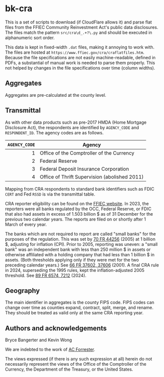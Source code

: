 # bk-cra

This is a set of scripts to download (if CloudFlare allows it) and parse flat
files from the FFIEC Community Reinvestment Act's public data disclosures. The
files match the pattern `src/cra\d_.+?\.py` and should be executed in
alphanumeric sort order.

This data is kept in fixed-width `.dat` files, making it annoying to work with.
The files are hosted at `https://www.ffiec.gov/cra/craflatfiles.htm`. Because
the file specifications are not easily machine-readable, defined in PDFs, a
substantial of manual work is needed to parse them properly. This not helped by
changes in the file specifications over time (column widths).

## Aggregates
Aggregates are pre-calculated at the county level.

## Transmittal
As with other data products such as pre-2017 HMDA (Home Mortgage Disclosure 
Act), the respondents are identified by `AGENCY_CODE` and `RESPONDENT_ID`. The
agency codes are as follows.

| `AGENCY_CODE`    | Agency                                        |
| ---------------: | --------------------------------------------- |
| 1                | Office of the Comptroller of the Currency     |
| 2                | Federal Reserve                               |
| 3                | Federal Deposit Insurance Corporation         |
| 4                | Office of Thrift Supervision (abolished 2011) |

Mapping from CRA respondents to standard bank identifiers such as FDIC `CERT`
and Fed `RSSD` is via the transmittal table.

CRA reporter eligibility can be found on the [FFIEC website](
    https://www.ffiec.gov/cra/reporter.htm). In 2023, the reporters were all
banks regulated by the OCC, Federal Reserve, or FDIC that also had assets in
excess of 1.503 billion $ as of 31 December for the previous two calendar 
years. The reports are filed on or shortly after 1 March of every year.

The banks which are not required to report are called "small banks" for the
purposes of the regulation. This was set by [70 FR 44256](
    https://www.federalregister.gov/d/05-15227/p-3) (2005) at 1 billion $,
adjusting for inflation (CPI). Prior to 2005, reporting was uneven: a "small
bank" was an independent bank with less than 250 million $ in assets or
otherwise affiliated with a holding company that had less than 1 billion $ in
assets. (Both thresholds applying only if they were met for the two preceding
calendar years.) See [66 FR 37602, 37606](
    https://www.federalregister.gov/d/01-18033/p-61) (2001). A final CRA rule 
in 2024, superseding the 1995 rules, kept the inflation-adjusted 2005 
threshold. See [89 FR 6574, 7212](
    https://www.federalregister.gov/d/2023-25797/p-8507) (2024).

## Geography
The main identifier in aggregates is the county FIPS code. FIPS codes can
change over time as counties expand, contract, split, merge, and rename. They
should be treated as valid only at the same CRA reporting year.

## Authors and acknowledgements
Bryce Bangerter and Kevin Wong

We are indebted to the work of [AC Forrester](
    https://github.com/acforrester/community-reinvestment-act).

The views expressed (if there is any such expression at all) herein do not 
necessarily represent the views of the Office of the Comptroller of the
Currency, the Department of the Treasury, or the United States.
